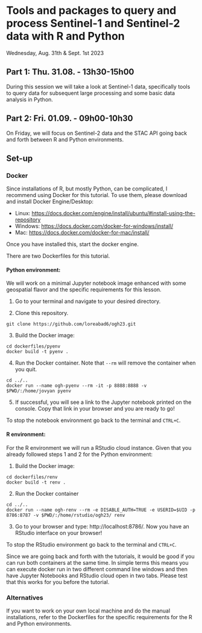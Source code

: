 # Tools and packages to query and process Sentinel-1 and Sentinel-2 data with R and Python

Wednesday, Aug. 31th & Sept. 1st 2023

## Part 1: Thu. 31.08. - 13h30-15h00
During this session we will take a look at Sentinel-1 data, specifically tools to query data for subsequent large processing and some basic data analysis in Python.

## Part 2: Fri. 01.09. - 09h00-10h30
On Friday, we will focus on Sentinel-2 data and the STAC API going back and forth between R and Python environments. 

## Set-up

### Docker
Since installations of R, but mostly Python, can be complicated, I recommend using Docker for this tutorial. To use them, please download and install Docker Engine/Desktop:

- Linux: https://docs.docker.com/engine/install/ubuntu/#install-using-the-repository
- Windows: https://docs.docker.com/docker-for-windows/install/
- Mac: https://docs.docker.com/docker-for-mac/install/

Once you have installed this, start the docker engine. 

There are two Dockerfiles for this tutorial.

#### Python environment: 

We will work on a minimal Jupyter notebook image enhanced with some geospatial flavor and the specific requirements for this lesson.

1. Go to your terminal and navigate to your desired directory. 

2. Clone this repository.
```
git clone https://github.com/loreabad6/ogh23.git
```

3. Build the Docker image:
```
cd dockerfiles/pyenv
docker build -t pyenv . 
```

4. Run the Docker container. Note that `--rm` will remove the container when you quit. 
```
cd ../..
docker run --name ogh-pyenv --rm -it -p 8888:8888 -v $PWD/:/home/jovyan pyenv 
```

5. If successful, you will see a link to the Jupyter notebook printed on the console. Copy that link in your browser and you are ready to go!

To stop the notebook environment go back to the terminal and `CTRL+C`.

#### R environment:

For the R environment we will run a RStudio cloud instance. Given that you already followed steps 1 and 2 for the Python environment:

1. Build the Docker image:
```
cd dockerfiles/renv
docker build -t renv . 
```

2. Run the Docker container
```
cd ../..
docker run --name ogh-renv --rm -e DISABLE_AUTH=TRUE -e USERID=$UID -p 8786:8787 -v $PWD/:/home/rstudio/ogh23/ renv
```

3. Go to your browser and type: http://localhost:8786/. Now you have an RStudio interface on your browser!

To stop the RStudio environment go back to the terminal and `CTRL+C`.

Since we are going back and forth with the tutorials, it would be good if you can run both containers at the same time. In simple terms this means you can execute docker run in two different command line windows and then have Jupyter Notebooks and RStudio cloud open in two tabs. Please test that this works for you before the tutorial. 

### Alternatives

If you want to work on your own local machine and do the manual installations, refer to the Dockerfiles for the specific requirements for the R and Python environments. 